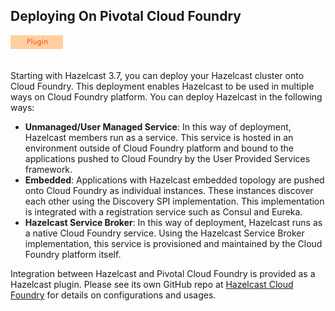 
## Deploying On Pivotal Cloud Foundry

<img src="images/Plugin_New.png" alt="CloudFoundry Plugin" height="22" width="84">
<br></br>



Starting with Hazelcast 3.7, you can deploy your Hazelcast cluster onto Cloud Foundry. This deployment enables Hazelcast to be used in multiple ways on Cloud Foundry platform. You can deploy Hazelcast in the following ways:

- **Unmanaged/User Managed Service**: In this way of deployment, Hazelcast members run as a service. This service is hosted in an environment outside of Cloud Foundry platform and bound to the applications pushed to Cloud Foundry by the User Provided Services framework. 
- **Embedded**: Applications with Hazelcast embedded topology are pushed onto Cloud Foundry as individual instances. These instances discover each other using the Discovery SPI implementation. This implementation is integrated with a registration service such as Consul and Eureka.
- **Hazelcast Service Broker**: In this way of deployment, Hazelcast runs as a native Cloud Foundry service. Using the Hazelcast Service Broker implementation, this service is provisioned and maintained by the Cloud Foundry platform itself. 



Integration between Hazelcast and Pivotal Cloud Foundry is provided as a Hazelcast plugin. Please see its own GitHub repo at <a href="https://github.com/hazelcast/hazelcast-cloudfoundry" target="_blank">Hazelcast Cloud Foundry</a> for details on configurations and usages.






